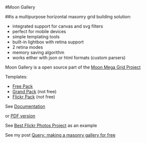 
#Moon Gallery


##is a multipurpose horizontal masonry grid building solution:

+ integrated support for canvas and svg filters
+ perfect for mobile devices
+ simple templating tools
+ built-in lightbox with retina support
+ 2 retina modes
+ memory saving algorithm
+ works either with json or html formats (custom parsers)


Moon Gallery is a open source part of the [Moon Mega Grid Project](http://gallery.scalapro.net/)

Templates:
+ [Free Pack](https://github.com/Kremlianski/free-pack)
+ [Grand Pack](http://gallery.scalapro.net/grand-pack/) (not free)
+ [Flickr Pack](http:/gallery.scalapro.net/flickr-pack/) (not free)

See [Documentation](http://gallery.scalapro.net/free-pack/api.html)


or [PDF version](http://gallery.scalapro.net/assets/pdf/masonry-grid-api.pdf)


See [Best Flickr Photos Project](http://gallery.scalapro.net/best-flickr-photos/last-gallery.html) as an example


See my post [Query: making a masonry gallery for free](http://scalapro.net/jquery-making-a-masonry-gallery-for-free/)



